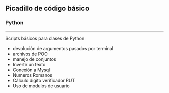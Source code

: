 ## Picadillo de código básico
### Python 
---

Scripts básicos para clases de Python

- devolución de argumentos pasados por terminal
- archivos de POO 
- manejo de conjuntos
- Invertir un texto
- Conexión a Mysql
- Numeros Romanos
- Cálculo digito verificador RUT
- Uso de modulos de usuario
